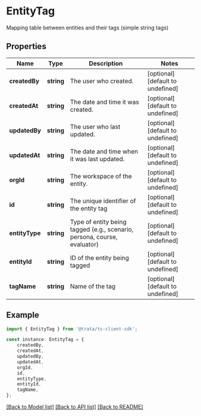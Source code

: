 # EntityTag

Mapping table between entities and their tags (simple string tags)

## Properties

Name | Type | Description | Notes
------------ | ------------- | ------------- | -------------
**createdBy** | **string** | The user who created. | [optional] [default to undefined]
**createdAt** | **string** | The date and time it was created. | [optional] [default to undefined]
**updatedBy** | **string** | The user who last updated. | [optional] [default to undefined]
**updatedAt** | **string** | The date and time when it was last updated. | [optional] [default to undefined]
**orgId** | **string** | The workspace of the entity. | [optional] [default to undefined]
**id** | **string** | The unique identifier of the entity tag | [optional] [default to undefined]
**entityType** | **string** | Type of entity being tagged (e.g., scenario, persona, course, evaluator) | [optional] [default to undefined]
**entityId** | **string** | ID of the entity being tagged | [optional] [default to undefined]
**tagName** | **string** | Name of the tag | [optional] [default to undefined]

## Example

```typescript
import { EntityTag } from '@trata/ts-client-sdk';

const instance: EntityTag = {
    createdBy,
    createdAt,
    updatedBy,
    updatedAt,
    orgId,
    id,
    entityType,
    entityId,
    tagName,
};
```

[[Back to Model list]](../README.md#documentation-for-models) [[Back to API list]](../README.md#documentation-for-api-endpoints) [[Back to README]](../README.md)
